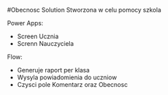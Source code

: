 #Obecnosc Solution
Stworzona w celu pomocy szkola 

Power Apps:
- Screen Ucznia
- Screnn Nauczyciela

Flow:
- Generuje raport per klasa
- Wysyla powiadomienia do uczniow
- Czysci pole Komentarz oraz Obecnosc
